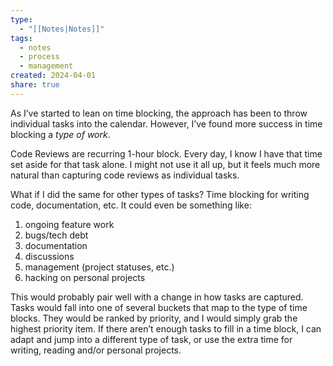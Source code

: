```yaml
---
type:
  - "[[Notes|Notes]]"
tags:
  - notes
  - process
  - management
created: 2024-04-01
share: true
---
```


As I’ve started to lean on time blocking, the approach has been to throw individual tasks into the calendar. However, I’ve found more success in time blocking a *type of work*. 

Code Reviews are recurring 1-hour block. Every day, I know I have that time set aside for that task alone. I might not use it all up, but it feels much more natural than capturing code reviews as individual tasks.

What if I did the same for other types of tasks? Time blocking for writing code, documentation, etc. It could even be something like:

1. ongoing feature work
2. bugs/tech debt
3. documentation
4. discussions
5. management (project statuses, etc.)
6. hacking on personal projects

This would probably pair well with a change in how tasks are captured. Tasks would fall into one of several buckets that map to the type of time blocks. They would be ranked by priority, and I would simply grab the highest priority item. If there aren’t enough tasks to fill in a time block, I can adapt and jump into a different type of task, or use the extra time for writing, reading and/or personal projects.
